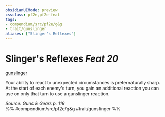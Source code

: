 ```yaml
---
obsidianUIMode: preview
cssclass: pf2e,pf2e-feat
tags:
- compendium/src/pf2e/g&g
- trait/gunslinger
aliases: ["Slinger's Reflexes"]
---
```

# Slinger's Reflexes  *Feat 20*  
[gunslinger](/rules/traits/gunslinger-g-g.md)  


Your ability to react to unexpected circumstances is preternaturally sharp. At the start of each enemy's turn, you gain an additional reaction you can use on only that turn to use a gunslinger reaction.

*Source: Guns & Gears p. 119*  
%% #compendium/src/pf2e/g&g #trait/gunslinger %%